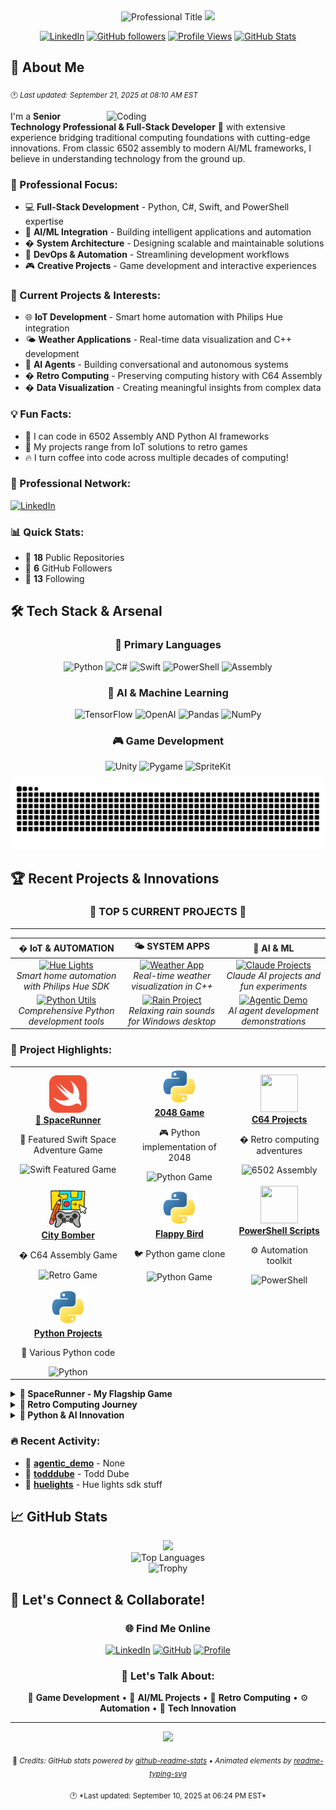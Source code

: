 <div align="center">

  <img src="https://readme-typing-svg.demolab.com?font=Fira+Code&size=20&pause=2000&color=30A3DC&center=true&vCenter=true&width=500&lines=Senior+Technology+Professional;Full-Stack+Developer;AI%2FML+Enthusiast;Retro+Computing+Fan" alt="Professional Title" />

<img src="https://capsule-render.vercel.app/api?type=waving&color=0:00D4AA,20:30A3DC,40:FF6B6B,60:FFD93D,80:9B59B6,100:00D4AA&height=120&section=header&animation=twinkling&fontColor=FFFFFF" />

[![LinkedIn](https://img.shields.io/badge/LinkedIn-Todd_Dube-0077B5?style=for-the-badge&logo=linkedin&logoColor=white&labelColor=0077B5)](https://www.linkedin.com/in/tdube/)
[![GitHub followers](https://img.shields.io/badge/GitHub-Follow_Me-181717?style=for-the-badge&logo=github&logoColor=white&labelColor=181717)](https://github.com/todddube/todddube)
[![Profile Views](https://komarev.com/ghpvc/?username=todddube&style=for-the-badge&color=00D4AA&labelColor=000000)](https://github.com/todddube/todddube)
[![GitHub Stats](https://img.shields.io/badge/GitHub-View_Stats-FF6B6B?style=for-the-badge&logo=github&logoColor=white&labelColor=FF6B6B)](https://github.com/todddube/todddube)
  
</div>

## 🚀 About Me
<sub>🕐 *Last updated: September 21, 2025 at 08:10 AM EST*</sub>


<img align="right" alt="Coding" width="350" src="https://cdn.dribbble.com/users/1162077/screenshots/3848914/programmer.gif">

I'm a **Senior Technology Professional & Full-Stack Developer** 🌟 with extensive experience bridging traditional computing foundations with cutting-edge innovations. From classic 6502 assembly to modern AI/ML frameworks, I believe in understanding technology from the ground up.

### 🎯 Professional Focus:
- 💻 **Full-Stack Development** - Python, C#, Swift, and PowerShell expertise
- 🤖 **AI/ML Integration** - Building intelligent applications and automation
- �️ **System Architecture** - Designing scalable and maintainable solutions  
- 🔧 **DevOps & Automation** - Streamlining development workflows
- 🎮 **Creative Projects** - Game development and interactive experiences

### 💼 Current Projects & Interests:
- 🌐 **IoT Development** - Smart home automation with Philips Hue integration
- 🌤️ **Weather Applications** - Real-time data visualization and C++ development
- 🤖 **AI Agents** - Building conversational and autonomous systems
- � **Retro Computing** - Preserving computing history with C64 Assembly
- � **Data Visualization** - Creating meaningful insights from complex data

### 💡 Fun Facts:
- 🎯 I can code in 6502 Assembly AND Python AI frameworks
- 🚀 My projects range from IoT solutions to retro games
- 🔥 I turn coffee into code across multiple decades of computing!

### 🤝 Professional Network:
[![LinkedIn](https://img.shields.io/badge/LinkedIn-Todd_Dube-0077B5?style=for-the-badge&logo=linkedin&logoColor=white)](https://www.linkedin.com/in/tdube/)


### 📊 Quick Stats:
- 📂 **18** Public Repositories
- 👥 **6** GitHub Followers  
- 🔗 **13** Following
## 🛠️ Tech Stack & Arsenal

<div align="center">

### 🎯 Primary Languages
![Python](https://img.shields.io/badge/Python-3776AB?style=for-the-badge&logo=python&logoColor=white&labelColor=3776AB)
![C#](https://img.shields.io/badge/C%23-239120?style=for-the-badge&logo=c-sharp&logoColor=white&labelColor=239120)
![Swift](https://img.shields.io/badge/Swift-FA7343?style=for-the-badge&logo=swift&logoColor=white&labelColor=FA7343)
![PowerShell](https://img.shields.io/badge/PowerShell-5391FE?style=for-the-badge&logo=powershell&logoColor=white&labelColor=5391FE)
![Assembly](https://img.shields.io/badge/Assembly-6502-FF6B6B?style=for-the-badge&logo=mega&logoColor=white)

### 🤖 AI & Machine Learning
![TensorFlow](https://img.shields.io/badge/TensorFlow-FF6F00?style=for-the-badge&logo=tensorflow&logoColor=white)
![OpenAI](https://img.shields.io/badge/OpenAI-412991?style=for-the-badge&logo=openai&logoColor=white)
![Pandas](https://img.shields.io/badge/Pandas-150458?style=for-the-badge&logo=pandas&logoColor=white)
![NumPy](https://img.shields.io/badge/NumPy-013243?style=for-the-badge&logo=numpy&logoColor=white)

### 🎮 Game Development
![Unity](https://img.shields.io/badge/Unity-000000?style=for-the-badge&logo=unity&logoColor=white)
![Pygame](https://img.shields.io/badge/Pygame-00599C?style=for-the-badge&logo=python&logoColor=white)
![SpriteKit](https://img.shields.io/badge/SpriteKit-FA7343?style=for-the-badge&logo=swift&logoColor=white)

</div>

<div align="center">
  <picture>
    <source media="(prefers-color-scheme: dark)" srcset="https://raw.githubusercontent.com/todddube/todddube/output/github-contribution-grid-snake-dark.svg" />
    <source media="(prefers-color-scheme: light)" srcset="https://raw.githubusercontent.com/todddube/todddube/output/github-contribution-grid-snake.svg" />
    <img alt="github contribution snake animation" src="https://raw.githubusercontent.com/todddube/todddube/output/github-contribution-grid-snake.svg" />
  </picture>
</div>

## 🏆 Recent Projects & Innovations

<div align="center">

### 🌟 **TOP 5 CURRENT PROJECTS** 🌟

</div>

---

<div align="center">

| � **IoT & AUTOMATION** | 🌤️ **SYSTEM APPS** | 🤖 **AI & ML** |
|:---:|:---:|:---:|
| [![Hue Lights](https://img.shields.io/badge/�_HueLights-IoT_SDK-FF6B6B?style=for-the-badge&logo=python&logoColor=white)](https://github.com/todddube/huelights) <br/> *Smart home automation with Philips Hue SDK* | [![Weather App](https://img.shields.io/badge/🌤️_Wthrr-C++_Weather_App-00599C?style=for-the-badge&logo=cplusplus&logoColor=white)](https://github.com/todddube/wthrr) <br/> *Real-time weather visualization in C++* | [![Claude Projects](https://img.shields.io/badge/🧠_Claude-AI_Experiments-412991?style=for-the-badge&logo=python&logoColor=white)](https://github.com/todddube/claude) <br/> *Claude AI projects and fun experiments* |
| [![Python Utils](https://img.shields.io/badge/🐍_Python-Dev_Toolkit-3776AB?style=for-the-badge&logo=python&logoColor=white)](https://github.com/todddube/python) <br/> *Comprehensive Python development tools* | [![Rain Project](https://img.shields.io/badge/🌧️_RainProject-Desktop_ASMR-00D4AA?style=for-the-badge&logo=cplusplus&logoColor=white)](https://github.com/todddube/RainProject) <br/> *Relaxing rain sounds for Windows desktop* | [![Agentic Demo](https://img.shields.io/badge/🤖_Agentic-AI_Agent_Demo-FF9800?style=for-the-badge&logo=python&logoColor=white)](https://github.com/todddube/agentic_demo) <br/> *AI agent development demonstrations* |

</div>

### 🚀 **Project Highlights:**

  <table>
    <tr>
      <td align="center">
        <a href="https://github.com/todddube/spacerunner">
          <img src="https://raw.githubusercontent.com/github/explore/80688e429a7d4ef2fca1e82350fe8e3517d3494d/topics/swift/swift.png" width="60" height="60"/><br />
          <b>🌟 SpaceRunner</b>
        </a>
        <p>🚀 Featured Swift Space Adventure Game</p>
        <img src="https://img.shields.io/badge/Swift-Featured-orange?style=flat-square" alt="Swift Featured Game"/>
      </td>
      <td align="center">
        <a href="https://github.com/todddube/2048-In-Python">
          <img src="https://raw.githubusercontent.com/github/explore/80688e429a7d4ef2fca1e82350fe8e3517d3494d/topics/python/python.png" width="60" height="60"/><br />
          <b>2048 Game</b>
        </a>
        <p>🎮 Python implementation of 2048</p>
        <img src="https://img.shields.io/badge/Python-Game-blue?style=flat-square" alt="Python Game"/>
      </td>
      <td align="center">
        <a href="https://github.com/todddube/C64-Projects">
          <img src="https://upload.wikimedia.org/wikipedia/commons/thumb/4/48/C64_startup_animiert.gif/100px-C64_startup_animiert.gif" width="60" height="60"/><br />
          <b>C64 Projects</b>
        </a>
        <p>� Retro computing adventures</p>
        <img src="https://img.shields.io/badge/Assembly-6502-yellow?style=flat-square" alt="6502 Assembly"/>
      </td>
    </tr>
    <tr>
      <td align="center">
        <a href="https://github.com/todddube/City-Bomber-C64-Asm">
          <img src="https://raw.githubusercontent.com/github/explore/85cceaeeaf993ca35664dc37ea24f9237fbbfc14/topics/game-development/game-development.png" width="60" height="60"/><br />
          <b>City Bomber</b>
        </a>
        <p>� C64 Assembly Game</p>
        <img src="https://img.shields.io/badge/Game-Retro-red?style=flat-square" alt="Retro Game"/>
      </td>
      <td align="center">
        <a href="https://github.com/todddube/Flappy-bird-python">
          <img src="https://raw.githubusercontent.com/github/explore/80688e429a7d4ef2fca1e82350fe8e3517d3494d/topics/python/python.png" width="60" height="60"/><br />
          <b>Flappy Bird</b>
        </a>
        <p>🐦 Python game clone</p>
        <img src="https://img.shields.io/badge/Python-Game-success?style=flat-square" alt="Python Game"/>
      </td>
      <td align="center">
        <a href="https://github.com/todddube/powershell">
          <img src="https://raw.githubusercontent.com/PowerShell/PowerShell/master/assets/ps_black_64.svg" width="60" height="60"/><br />
          <b>PowerShell Scripts</b>
        </a>
        <p>⚙️ Automation toolkit</p>
        <img src="https://img.shields.io/badge/PowerShell-Automation-blue?style=flat-square" alt="PowerShell"/>
      </td>
    </tr>
    <tr>
      <td align="center">
        <a href="https://github.com/todddube/python">
          <img src="https://raw.githubusercontent.com/github/explore/80688e429a7d4ef2fca1e82350fe8e3517d3494d/topics/python/python.png" width="60" height="60"/><br />
          <b>Python Projects</b>
        </a>
        <p>🐍 Various Python code</p>
        <img src="https://img.shields.io/badge/Python-Code-informational?style=flat-square" alt="Python"/>
      </td>
      <td colspan="2"></td>
    </tr>
  </table>

<details>
<summary><b>🌟 SpaceRunner - My Flagship Game</b></summary>

> **The Ultimate Swift Space Adventure!** 🚀
> - Built with **SwiftUI & SpriteKit** for native macOS performance
> - Features dynamic gameplay, stunning visuals, and immersive sound
> - Showcases advanced game development techniques
> - **Current Status:** Active development with regular updates
</details>

<details>
<summary><b>💾 Retro Computing Journey</b></summary>

> **From Assembly to AI - A Developer's Timeline** 🕹️
> - **C64 Projects**: Pure 6502 Assembly programming nostalgia
> - **City Bomber**: Action-packed retro arcade experience
> - **Bridge to Modern**: Applying low-level insights to high-level projects
</details>

<details>
<summary><b>🤖 Python & AI Innovation</b></summary>

> **Where Classic Algorithms Meet Modern AI** 🧠
> - **2048 Game**: Intelligent game mechanics with Python
> - **AI/ML Projects**: Exploring GenAI and machine learning frontiers
> - **Cross-Platform**: From desktop games to AI experiments
</details>



### 🔥 Recent Activity:
- 🐍 **[agentic_demo](https://github.com/todddube/agentic_demo)** - None
- 📁 **[todddube](https://github.com/todddube/todddube)** - Todd Dube
- 🐍 **[huelights](https://github.com/todddube/huelights)** - Hue lights sdk stuff

## 📈 GitHub Stats

<div align="center">
  <picture>
    <source srcset="https://github-readme-stats.vercel.app/api?username=todddube&show_icons=true&theme=radical&border_color=30A3DC&bg_color=0D1117" media="(prefers-color-scheme: dark)"/>
    <source srcset="https://github-readme-stats.vercel.app/api?username=todddube&show_icons=true&theme=buefy" media="(prefers-color-scheme: light), (prefers-color-scheme:no-preference)"/>
    <img src="https://github-readme-stats.vercel.app/api?username=todddube&show_icons=true" />
  </picture>

  <br/>
  
  <img src="https://github-readme-stats.vercel.app/api/top-langs/?username=todddube&layout=compact&theme=radical&border_color=30A3DC&bg_color=0D1117" alt="Top Languages" />
  
  <br/>
  
  <img src="https://github-profile-trophy.vercel.app/?username=todddube&theme=darkhub&no-frame=true&row=1&column=7" alt="Trophy" />
</div>

## 🤝 Let's Connect & Collaborate!

<div align="center">

### 🌐 **Find Me Online**
[![LinkedIn](https://img.shields.io/badge/LinkedIn-Professional_Network-0077B5?style=for-the-badge&logo=linkedin&logoColor=white)](https://www.linkedin.com/in/tdube/)
[![GitHub](https://img.shields.io/badge/GitHub-Follow_My_Journey-181717?style=for-the-badge&logo=github&logoColor=white)](https://github.com/todddube/todddube)
[![Profile](https://img.shields.io/badge/Portfolio-Visit_My_Profile-FF6B6B?style=for-the-badge&logo=web&logoColor=white)](#)

### 💬 **Let's Talk About:**
🚀 **Game Development** • 🤖 **AI/ML Projects** • 💾 **Retro Computing** • ⚙️ **Automation** • 🎯 **Tech Innovation**

---

<img src="https://capsule-render.vercel.app/api?type=waving&color=gradient&height=100&section=footer" />

</div>

<p align="center">
  <sub>🙏 <i>Credits: GitHub stats powered by <a href="https://github.com/anuraghazra/github-readme-stats">github-readme-stats</a> • Animated elements by <a href="https://github.com/DenverCoder1/readme-typing-svg">readme-typing-svg</a></i></sub>
</p>

<p align="center">
  <sub>🕐 *Last updated: September 10, 2025 at 06:24 PM EST*</sub>
</p>